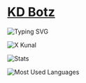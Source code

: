 # [KD Botz](https://t.me/kd_botz)
![Typing SVG](https://readme-typing-svg.herokuapp.com/?lines=Hii+I+Am+Kunal+Nagar!;Owner+of+KD+Botz+😎!;⚠️+TG+Bot+Devloper!;Join+for+more+updates+KD_Botz!)
</p>

![X Kunal](https://telegra.ph/file/ffcf006f12c372a771ec0.jpg)

![Stats](https://github-readme-stats.vercel.app/api?username=X-Kunal&show_icons=true&count_private=false&theme=white)

![Most Used Languages](https://github-readme-stats.vercel.app/api/top-langs/?username=x-kunal&exclude_repo=swype-patch&theme=vue-dark&layout=compact)


<!---
x-kunal/x-kunal is a ✨ special ✨ repository because its `README.md` (this file) appears on your GitHub profile.
You can click the Preview link to take a look at your changes.
--->
